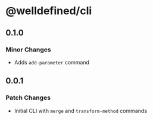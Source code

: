 # @welldefined/cli

## 0.1.0

### Minor Changes

- Adds `add-parameter` command

## 0.0.1

### Patch Changes

- Initial CLI with `merge` and `transform-method` commands
